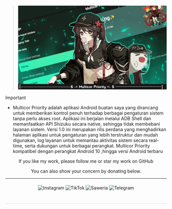 > ![git text](/Multicor/img/IFS.png)


> [!IMPORTANT]
- Multicor Priority adalah aplikasi Android buatan saya yang dirancang untuk memberikan kontrol penuh terhadap berbagai pengaturan sistem tanpa perlu akses root. Aplikasi ini berjalan melalui ADB Shell dan memanfaatkan API Shizuku secara native, sehingga tidak membebani layanan sistem. Versi 1.0 ini merupakan rilis perdana yang menghadirkan halaman aplikasi untuk pengaturan yang lebih terstruktur dan mudah digunakan, log layanan untuk memantau aktivitas sistem secara real-time, serta dukungan untuk berbagai perangkat. Multicor Priority kompatibel dengan perangkat Android 10 ,hingga versi Android terbaru


<!-- Tambahkan ini di <head> HTML kamu -->
<div align="center">
  If you like my work, please follow me or star my work on GitHub
  
You can also show your concern by donating below.
<div align="center">
 </div>
<hr/>

  <div style="margin: 20px 0;">
    <a href="https://www.instagram.com/pai_calll?igsh=OGZnYmZ5OGdiMG9r" target="_blank" style="text-decoration: none;">
      <img src="https://img.shields.io/badge/-Instagram-red?style=for-the-badge&logo=instagram&logoColor=white" alt="Instagram">
    </a>
    <a href="https://www.tiktok.com/@pai.call" target="_blank" style="text-decoration: none;">
      <img src="https://img.shields.io/badge/-TikTok-black?style=for-the-badge&logo=tiktok&logoColor=white" alt="TikTok">
    </a>
    <a href="https://saweria.co/Uniccc" target="_blank" style="text-decoration: none;">
      <img src="https://img.shields.io/badge/-Saweria-yellow?style=for-the-badge&logo=saweria&logoColor=white" alt="Saweria">
    </a>
    <a href="https://t.me/Yeye_PID" target="_blank" style="text-decoration: none;">
      <img src="https://img.shields.io/badge/-Telegram-blue?style=for-the-badge&logo=telegram&logoColor=white" alt="Telegram">
    </a>
  </div>

  <hr style="border: none; height: 1px; background: #ddd; margin: 40px 0;">

</div>
